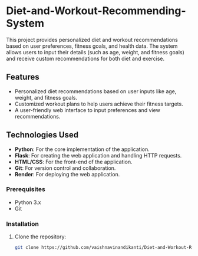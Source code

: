 # Diet-and-Workout-Recommending-System

This project provides personalized diet and workout recommendations based on user preferences, fitness goals, and health data. The system allows users to input their details (such as age, weight, and fitness goals) and receive custom recommendations for both diet and exercise.

## Features

- Personalized diet recommendations based on user inputs like age, weight, and fitness goals.
- Customized workout plans to help users achieve their fitness targets.
- A user-friendly web interface to input preferences and view recommendations.

## Technologies Used

- **Python**: For the core implementation of the application.
- **Flask**: For creating the web application and handling HTTP requests.
- **HTML/CSS**: For the front-end of the application.
- **Git**: For version control and collaboration.
- **Render**: For deploying the web application.

### Prerequisites

- Python 3.x
- Git

### Installation

1. Clone the repository:

   ```bash
   git clone https://github.com/vaishnavinandikanti/Diet-and-Workout-Recommender.git
